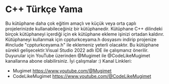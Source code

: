 # C++ Türkçe Yama
Bu kütüphane daha çok eğitim amaçlı ve küçük veya orta çaplı projelerinizde kullanabileceğiniz bir kütüphanedir. Kütüphane C++ dilindeki birçok kütüphaneyi içerdiği için ek kütüphane ekleme işinizi ortadan kaldırır. Kütüphaneyi kullanmak için cppturkceyama.h dosyasını indirip projenize #include "cppturkceyama.h" ile eklemeniz yeterli olacaktır. Bu kütüphane sürekli gelişecektir.Visual Studio 2022 adlı IDE ile çalışmanız önerilir. Duyurular için YouTube üzerinden @Mugimet ile @CodeLikeMugimet kanallarına abone olabilirsiniz. İyi çalışmalar :)
Kanal Linkleri:
- Mugimet https://www.youtube.com/@Mugimet
- CodeLikeMugimet https://www.youtube.com/@CodeLikeMugimet
